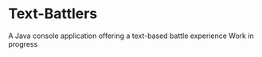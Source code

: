 # Text-Battlers
A Java console application offering a text-based battle experience
Work in progress 

